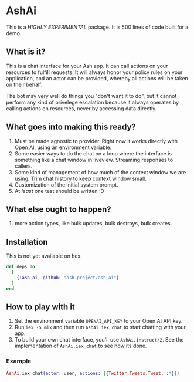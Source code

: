 # AshAi

This is a _HIGHLY EXPERIMENTAL_ package. It is 500 lines of code built for a demo.

## What is it?

This is a chat interface for your Ash app. It can call actions on your resources
to fulfill requests. It will always honor your policy rules on your application, and
an actor can be provided, whereby all actions will be taken on their behalf.

The bot may very well do things you "don't want it to do", but it cannot perform
any kind of privelege escalation because it always operates by calling actions on
resources, never by accessing data directly.

## What goes into making this ready?

1. Must be made agnostic to provider.
   Right now it works directly with Open AI, using an environment variable.
2. Some easier ways to do the chat on a loop where the interface is something like a chat window
   in liveview. Streaming responses to callers.
3. Some kind of management of how much of the context window we are using. Trim chat history to keep
   context window small.
4. Customization of the initial system prompt.
5. At _least_ one test should be written :D

## What else ought to happen?

1. more action types, like bulk updates, bulk destroys, bulk creates.

## Installation

This is not yet available on hex.

```elixir
def deps do
  [
    {:ash_ai, github: "ash-project/ash_ai"}
  ]
end
```

## How to play with it

1. Set the environment variable `OPENAI_API_KEY` to your Open AI API key.
2. Run `iex -S mix` and then run `AshAi.iex_chat` to start chatting with your app.
3. To build your own chat interface, you'll use `AshAi.instruct/2`. See the implementation
   of `AshAi.iex_chat` to see how its done.

### Example

```elixir
AshAi.iex_chat(actor: user, actions: [{Twitter.Tweets.Tweet, :*}])
```
